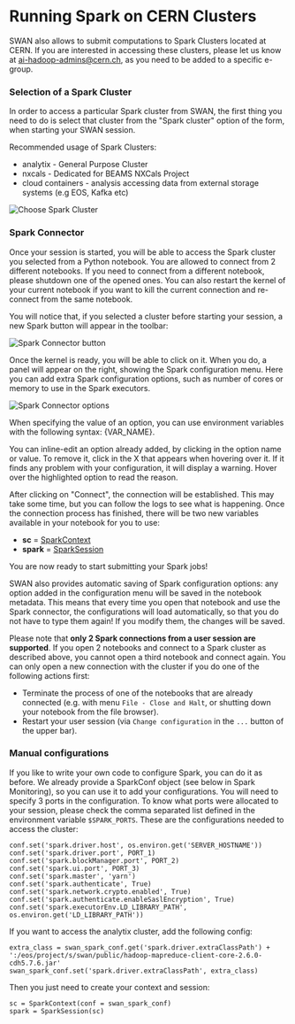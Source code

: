# Running Spark on CERN Clusters

SWAN also allows to submit computations to Spark Clusters located at CERN. If you are interested in accessing these clusters, please let us know at [ai-hadoop-admins@cern.ch](mailto:ai-hadoop-admins@cern.ch), as you need to be added to a specific e-group.

### Selection of a Spark Cluster

In order to access a particular Spark cluster from SWAN, the first thing you need to do is select that cluster from the "Spark cluster" option of the form, when starting your SWAN session.

Recommended usage of Spark Clusters:
* analytix - General Purpose Cluster
* nxcals - Dedicated for BEAMS NXCals Project
* cloud containers - analysis accessing data from external storage systems (e.g EOS, Kafka etc)

![][spark_clusters]

### Spark Connector

Once your session is started, you will be able to access the Spark cluster you selected from a Python notebook. You are allowed to connect from 2 different notebooks. If you need to connect from a different notebook, please shutdown one of the opened ones. You can also restart the kernel of your current notebook if you want to kill the current connection and re-connect from the same notebook.

You will notice that, if you selected a cluster before starting your session, a new Spark button will appear in the toolbar:

![][spark_toolbar]

Once the kernel is ready, you will be able to click on it. When you do, a panel will appear on the right, showing the Spark configuration menu. Here you can add extra Spark configuration options, such as number of cores or memory to use in the Spark executors.

![][spark_options]

When specifying the value of an option, you can use environment variables with the following syntax: {VAR_NAME}.

You can inline-edit an option already added, by clicking in the option name or value. To remove it, click in the X that appears when hovering over it. If it finds any problem with your configuration, it will display a warning. Hover over the highlighted option to read the reason.

After clicking on "Connect", the connection will be established. This may take some time, but you can follow the logs to see what is happening. Once the connection process has finished, there will be two new variables available in your notebook for you to use:

*   **sc** = [SparkContext](https://spark.apache.org/docs/latest/api/python/pyspark.html#pyspark.SparkContext)
*   **spark** = [SparkSession](https://spark.apache.org/docs/latest/api/python/pyspark.sql.html#pyspark.sql.SparkSession)

You are now ready to start submitting your Spark jobs!

SWAN also provides automatic saving of Spark configuration options: any option added in the configuration menu will be saved in the notebook metadata. This means that every time you open that notebook and use the Spark connector, the configurations will load automatically, so that you do not have to type them again! If you modify them, the changes will be saved.

Please note that **only 2 Spark connections from a user session are supported**. If you open 2 notebooks and connect to a Spark cluster as described above, you cannot open a third notebook and connect again. You can only open a new connection with the cluster if you do one of the following actions first:
* Terminate the process of one of the notebooks that are already connected (e.g. with menu `File - Close and Halt`, or shutting down your notebook from the file browser).
* Restart your user session (via `Change configuration` in the `...` button of the upper bar).

### Manual configurations

If you like to write your own code to configure Spark, you can do it as before. We already provide a SparkConf object (see below in Spark Monitoring), so you can use it to add your configurations.
You will need to specify 3 ports in the configuration. To know what ports were allocated to your session, please check the comma separated list defined in the environment variable `$SPARK_PORTS`.
These are the configurations needed to access the cluster:

	
	conf.set('spark.driver.host', os.environ.get('SERVER_HOSTNAME'))
    conf.set('spark.driver.port', PORT_1)
    conf.set('spark.blockManager.port', PORT_2)
    conf.set('spark.ui.port', PORT_3)
    conf.set('spark.master', 'yarn')
    conf.set('spark.authenticate', True)
    conf.set('spark.network.crypto.enabled', True)
    conf.set('spark.authenticate.enableSaslEncryption', True)
    conf.set('spark.executorEnv.LD_LIBRARY_PATH', os.environ.get('LD_LIBRARY_PATH'))


If you want to access the analytix cluster, add the following config:

	extra_class = swan_spark_conf.get('spark.driver.extraClassPath') + ':/eos/project/s/swan/public/hadoop-mapreduce-client-core-2.6.0-cdh5.7.6.jar'
	swan_spark_conf.set('spark.driver.extraClassPath', extra_class)

Then you just need to create your context and session:

    sc = SparkContext(conf = swan_spark_conf)
	spark = SparkSession(sc)


[spark_clusters]: ../images/spark_clusters.png "Choose Spark Cluster"
[spark_toolbar]: ../images/spark_toolbar.png "Spark Connector button"
[spark_auth]: ../images/spark_auth.png "Spark Connector authentication"
[spark_options]: ../images/spark_options.png "Spark Connector options"
